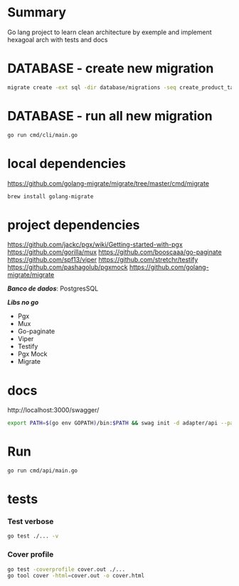 # Summary

Go lang project to learn clean architecture by exemple and implement hexagoal arch with tests and docs

# DATABASE - create new migration

```bash
migrate create -ext sql -dir database/migrations -seq create_product_table
```

# DATABASE - run all new migration

```bash
go run cmd/cli/main.go
```

# local dependencies

https://github.com/golang-migrate/migrate/tree/master/cmd/migrate

```bash
brew install golang-migrate
```

# project dependencies

https://github.com/jackc/pgx/wiki/Getting-started-with-pgx
https://github.com/gorilla/mux
https://github.com/booscaaa/go-paginate
https://github.com/spf13/viper
https://github.com/stretchr/testify
https://github.com/pashagolub/pgxmock
https://github.com/golang-migrate/migrate

**_Banco de dados_**: PostgresSQL

**_Libs no go_**

- Pgx
- Mux
- Go-paginate
- Viper
- Testify
- Pgx Mock
- Migrate

# docs

http://localhost:3000/swagger/

```bash
export PATH=$(go env GOPATH)/bin:$PATH && swag init -d adapter/api --parseDependency --parseInternal --parseDepth 2 -o adapter/api/docs
```

# Run

```bash
go run cmd/api/main.go
```

# tests

### Test verbose

```bash
go test ./... -v
```

### Cover profile

```bash
go test -coverprofile cover.out ./...
go tool cover -html=cover.out -o cover.html
```

